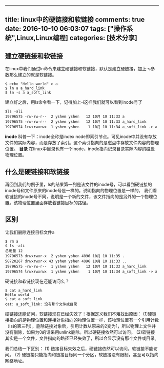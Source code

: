 ---
title: linux中的硬链接和软链接
comments: true
date: 2016-10-10 06:03:07
tags: ["操作系统",Linux,Linux编程]
categories: [技术分享]
--


## 建立硬链接和软链接
在linux中我们通过ln命令来建立硬链接和软链接，默认是建立硬链接，加上-s参数那么建立的就是软链接。
```
$ echo "Hello world" > a
$ ln a a_hard_link
$ ln -s a a_soft_link
```
建立好之后，用ls命令看一下，记得加上-i这样我们就可以看到inode号了
```
$ls -ali
19796575 -rw-rw-r--  2 yshen yshen   12 10月 10 11:33 a
19796575 -rw-rw-r--  2 yshen yshen   12 10月 10 11:33 a_hard_link
19796574 lrwxrwxrwx  1 yshen yshen    1 10月 10 11:34 a_soft_link -> a

```
**inode**
科普一下：inode全称是index node即索引节点。可见inode中并没有存放文件的实际内容，而是存放了索引。这个索引指向的是磁盘中存放文件内容的物理位置。
**目录**
在linux中目录也有一个inode，inode指向记录目录实际内容的磁盘物理位置。

## 什么是硬链接和软链接
再回到我们的例子里，ls的结果第一列是该文件的inode号，可以看到硬链接的inode号和文件原来的inode号是一样的。说明指向的物理位置是一样的。
我们看软链接的inode号不同，说明是一个新的文件，该文件指向的是另外的一个物理位置。该物理位置里面存放着链接目标的路径。

## 区别
让我们删除连接目标文件a
```
$ rm a
$ ls -ali
总用量 12
19796573 drwxrwxr-x  2 yshen yshen 4096 10月 10 11:35 .
58720267 drwxrwxr-x 43 yshen yshen 4096 10月 10 11:33 ..
19796575 -rw-rw-r--  1 yshen yshen   12 10月 10 11:33 a_hard_link
19796574 lrwxrwxrwx  1 yshen yshen    1 10月 10 11:34 a_soft_link -> a
```
硬链接和软链接现在还能访问么？
```
$ cat a_hard_link 
Hello world
$ cat a_soft_link 
cat: a_soft_link: 没有那个文件或目录
```
硬链接还能访问，软链接现在已经失效了！根据定义我们不难找出原因：
(1)硬链接指向的是物理位置和连接对象指向的物理位置一样，该物理位置有一个引用计数（ls的第三列），删除链接对象后，引用计数从原来的2变为1，所以物理上文件并没有删除，如果为0的话采用unlink删除。所以硬链接依然可以访问。
(2)软链接其实是一个文件，文件指向的路径已经失效了，所以会显示没有那个文件或目录。

我们总结一下区别：
(1) 链接目标失效之后，硬链接依然可以访问。软链接不能访问。
(2) 硬链接只能指向和链接目标同一个分区，软链接没有限制，甚至可以指向网络地址。





